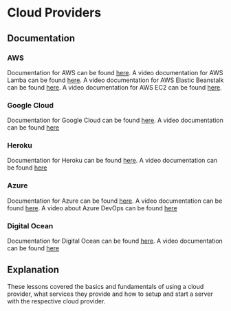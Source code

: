 # Cloud Providers

## Documentation
### AWS
Documentation for AWS can be found [here](https://aws.amazon.com/). A video documentation for AWS Lamba can be found [here](https://www.youtube.com/watch?v=97q30JjEq9Y&list=LL&index=2). A video documentation for AWS Elastic Beanstalk can be found [here](https://www.youtube.com/watch?v=jnMUp2c9AzA&list=LL&index=3). A video documentation for AWS EC2 can be found [here](https://www.youtube.com/watch?v=8TlukLu11Yo&list=LL&index=4&t=1138s). 

### Google Cloud
Documentation for Google Cloud can be found [here](https://cloud.google.com/). A video documentation can be found [here](https://www.youtube.com/watch?v=vACTtmLWiQY&list=LL&index=5)

### Heroku
Documentation for Heroku can be found [here](https://id.heroku.com/login). A video documentation can be found [here](https://www.youtube.com/watch?v=-VE_TLoHVHU&t=1073s)

### Azure
Documentation for Azure can be found [here](https://azure.microsoft.com/en-us/). A video documentation can be found [here](https://www.youtube.com/watch?v=NKEFWyqJ5XA&t=10593s). A video about Azure DevOps can be found [here](https://www.youtube.com/watch?v=4BibQ69MD8c)

### Digital Ocean
Documentation for Digital Ocean can be found [here](https://www.digitalocean.com/). A video documentation can be found [here](https://www.youtube.com/watch?v=9ZUHSW1tTiU&t=3474s)

## Explanation
These lessons covered the basics and fundamentals of using a cloud provider, what services they provide and how to setup and start a server with the respective cloud provider. 